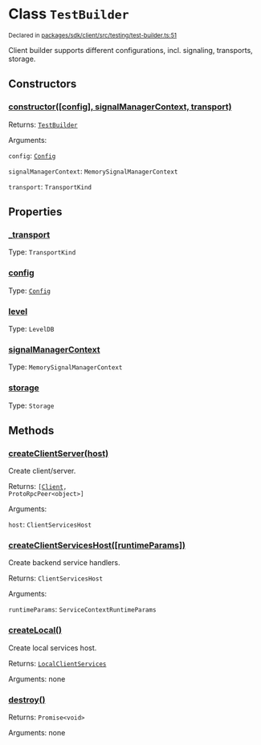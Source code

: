 # Class `TestBuilder`
<sub>Declared in [packages/sdk/client/src/testing/test-builder.ts:51](https://github.com/dxos/dxos/blob/061d3392e/packages/sdk/client/src/testing/test-builder.ts#L51)</sub>


Client builder supports different configurations, incl. signaling, transports, storage.

## Constructors
### [constructor(\[config\], signalManagerContext, transport)](https://github.com/dxos/dxos/blob/061d3392e/packages/sdk/client/src/testing/test-builder.ts#L61)




Returns: <code>[TestBuilder](/api/@dxos/client/classes/TestBuilder)</code>

Arguments: 

`config`: <code>[Config](/api/@dxos/react-client/classes/Config)</code>

`signalManagerContext`: <code>MemorySignalManagerContext</code>

`transport`: <code>TransportKind</code>



## Properties
### [_transport](https://github.com/dxos/dxos/blob/061d3392e/packages/sdk/client/src/testing/test-builder.ts#L58)
Type: <code>TransportKind</code>



### [config](https://github.com/dxos/dxos/blob/061d3392e/packages/sdk/client/src/testing/test-builder.ts#L54)
Type: <code>[Config](/api/@dxos/react-client/classes/Config)</code>



### [level](https://github.com/dxos/dxos/blob/061d3392e/packages/sdk/client/src/testing/test-builder.ts#L56)
Type: <code>LevelDB</code>



### [signalManagerContext](https://github.com/dxos/dxos/blob/061d3392e/packages/sdk/client/src/testing/test-builder.ts#L63)
Type: <code>MemorySignalManagerContext</code>



### [storage](https://github.com/dxos/dxos/blob/061d3392e/packages/sdk/client/src/testing/test-builder.ts#L55)
Type: <code>Storage</code>




## Methods
### [createClientServer(host)](https://github.com/dxos/dxos/blob/061d3392e/packages/sdk/client/src/testing/test-builder.ts#L150)


Create client/server.

Returns: <code>[[Client](/api/@dxos/react-client/classes/Client), ProtoRpcPeer&lt;object&gt;]</code>

Arguments: 

`host`: <code>ClientServicesHost</code>


### [createClientServicesHost(\[runtimeParams\])](https://github.com/dxos/dxos/blob/061d3392e/packages/sdk/client/src/testing/test-builder.ts#L116)


Create backend service handlers.

Returns: <code>ClientServicesHost</code>

Arguments: 

`runtimeParams`: <code>ServiceContextRuntimeParams</code>


### [createLocal()](https://github.com/dxos/dxos/blob/061d3392e/packages/sdk/client/src/testing/test-builder.ts#L133)


Create local services host.

Returns: <code>[LocalClientServices](/api/@dxos/client/classes/LocalClientServices)</code>

Arguments: none




### [destroy()](https://github.com/dxos/dxos/blob/061d3392e/packages/sdk/client/src/testing/test-builder.ts#L166)




Returns: <code>Promise&lt;void&gt;</code>

Arguments: none




